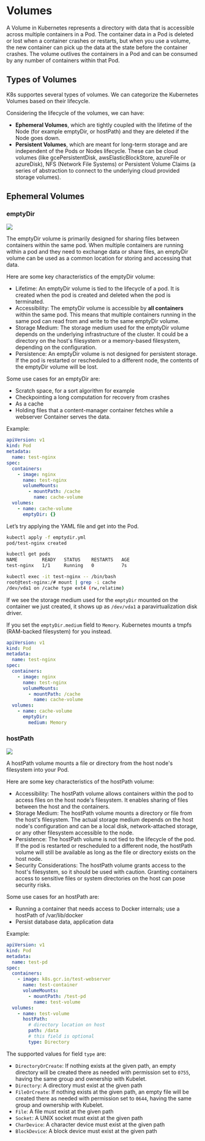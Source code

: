 # Volumes

A Volume in Kubernetes represents a directory with data that is accessible across multiple containers in a Pod.
The container data in a Pod is deleted or lost when a container crashes or restarts, but when you use a volume, the new container can pick up the data at the state before the container crashes.
The volume outlives the containers in a Pod and can be consumed by any number of containers within that Pod.

## Types of Volumes

K8s supportes several types of volumes. We can categorize the Kubernetes Volumes based on their lifecycle.

Considering the lifecycle of the volumes, we can have:

- **Ephemeral Volumes**, which are tightly coupled with the lifetime of the Node (for example emptyDir, or hostPath) and they are deleted if the Node goes down.
- **Persistent Volumes**, which are meant for long-term storage and are independent of the Pods or Nodes lifecycle. These can be cloud volumes (like gcePersistentDisk, awsElasticBlockStore, azureFile or azureDisk), NFS (Network File Systems) or Persistent Volume Claims (a series of abstraction to connect to the underlying cloud provided storage volumes).

## Ephemeral Volumes

### emptyDir

![](https://user-images.githubusercontent.com/17776979/240946303-8b4b3c3e-fb41-4ac6-8055-b9ae1a9747e1.png)

The emptyDir volume is primarily designed for sharing files between containers within the same pod. When multiple containers are running within a pod and they need to exchange data or share files, an emptyDir volume can be used as a common location for storing and accessing that data.

Here are some key characteristics of the emptyDir volume:

- Lifetime: An emptyDir volume is tied to the lifecycle of a pod. It is created when the pod is created and deleted when the pod is terminated.
- Accessibility: The emptyDir volume is accessible by **all containers** within the same pod. This means that multiple containers running in the same pod can read from and write to the same emptyDir volume.
- Storage Medium: The storage medium used for the emptyDir volume depends on the underlying infrastructure of the cluster. It could be a directory on the host's filesystem or a memory-based filesystem, depending on the configuration.
- Persistence: An emptyDir volume is not designed for persistent storage. If the pod is restarted or rescheduled to a different node, the contents of the emptyDir volume will be lost.

Some use cases for an emptyDir are:

- Scratch space, for a sort algorithm for example
- Checkpointing a long computation for recovery from crashes
- As a cache
- Holding files that a content-manager container fetches while a webserver Container serves the data.

Example:

```yaml
apiVersion: v1
kind: Pod
metadata:
  name: test-nginx
spec:
  containers:
    - image: nginx
      name: test-nginx
      volumeMounts:
        - mountPath: /cache
          name: cache-volume
  volumes:
    - name: cache-volume
      emptyDir: {}
```

Let’s try applying the YAML file and get into the Pod.

```sh
kubectl apply -f emptydir.yml
pod/test-nginx created

kubectl get pods
NAME         READY   STATUS    RESTARTS   AGE
test-nginx   1/1     Running   0          7s

kubectl exec -it test-nginx -- /bin/bash
root@test-nginx:/# mount | grep -i cache
/dev/vda1 on /cache type ext4 (rw,relatime)
```

If we see the storage medium used for the `emptyDir` mounted on the container we just created, it shows up as `/dev/vda1` a paravirtualization disk driver.

If you set the `emptyDir.medium` field to `Memory`. Kubernetes mounts a tmpfs (RAM-backed filesystem) for you instead.

```yaml
apiVersion: v1
kind: Pod
metadata:
  name: test-nginx
spec:
  containers:
    - image: nginx
      name: test-nginx
      volumeMounts:
        - mountPath: /cache
          name: cache-volume
  volumes:
    - name: cache-volume
      emptyDir:
        medium: Memory
```

### hostPath

![](https://user-images.githubusercontent.com/17776979/240946334-0ebb9765-d7d8-4e1b-80f8-86bcb68569bf.png)

A hostPath volume mounts a file or directory from the host node's filesystem into your Pod.

Here are some key characteristics of the hostPath volume:

- Accessibility: The hostPath volume allows containers within the pod to access files on the host node's filesystem. It enables sharing of files between the host and the containers.
- Storage Medium: The hostPath volume mounts a directory or file from the host's filesystem. The actual storage medium depends on the host node's configuration and can be a local disk, network-attached storage, or any other filesystem accessible to the node.
- Persistence: The hostPath volume is not tied to the lifecycle of the pod. If the pod is restarted or rescheduled to a different node, the hostPath volume will still be available as long as the file or directory exists on the host node.
- Security Considerations: The hostPath volume grants access to the host's filesystem, so it should be used with caution. Granting containers access to sensitive files or system directories on the host can pose security risks.

Some use cases for an hostPath are:

- Running a container that needs access to Docker internals; use a hostPath of /var/lib/docker
- Persist database data, application data

Example:

```yaml
apiVersion: v1
kind: Pod
metadata:
  name: test-pd
spec:
  containers:
    - image: k8s.gcr.io/test-webserver
      name: test-container
      volumeMounts:
        - mountPath: /test-pd
          name: test-volume
  volumes:
    - name: test-volume
      hostPath:
        # directory location on host
        path: /data
        # this field is optional
        type: Directory
```

The supported values for field `type` are:

- `DirectoryOrCreate`: If nothing exists at the given path, an empty directory will be created there as needed with permission set to `0755`, having the same group and ownership with Kubelet.
- `Directory`: A directory must exist at the given path
- `FileOrCreate`: If nothing exists at the given path, an empty file will be created there as needed with permission set to `0644`, having the same group and ownership with Kubelet.
- `File`: A file must exist at the given path
- `Socket`: A UNIX socket must exist at the given path
- `CharDevice`: A character device must exist at the given path
- `BlockDevice`: A block device must exist at the given path
